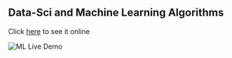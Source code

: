 ## Data-Sci and Machine Learning Algorithms
Click [here](https://rawgit.com/drsanti/INC691-2018/master/Machine-Learning/ex07_demo/index.html) to see it online


![ML Live Demo](https://github.com/drsanti/INC691-2018/blob/master/Machine-Learning/static/images/demo.png)
